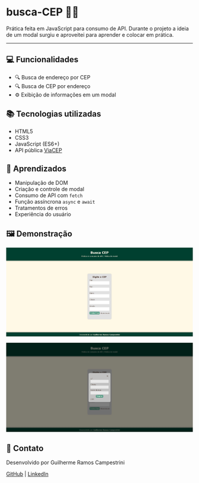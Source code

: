 # busca-CEP 🔎🏡

Prática feita em JavaScript para consumo de API. Durante o projeto a ideia de um modal surgiu e aproveitei para aprender e colocar em prática.

---

## 💻 Funcionalidades

- 🔍 Busca de endereço por CEP
- 🔍 Busca de CEP por endereço
- ⚙ Exibição de informações em um modal

## 📚 Tecnologias utilizadas

- HTML5
- CSS3
- JavaScript (ES6+)
- API pública [ViaCEP](https://viacep.com.br/)

## 🧠 Aprendizados

- Manipulação de DOM
- Criação e controle de modal
- Consumo de API com `fetch`
- Função assíncrona `async` e `await`
- Tratamentos de erros
- Experiência do usuário

## 🖼️ Demonstração

![Print do projeto](assets/images/print_fullscreen.jpg)

![Print do modal](assets/images/print_modal.jpg)

## 🤝 Contato

Desenvolvido por Guilherme Ramos Campestrini

[GitHub](https://github.com/guicampe) | [LinkedIn](https://www.linkedin.com/in/guilhermeramoscampestrini/)